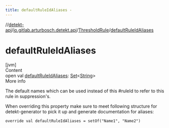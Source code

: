 ```yaml
---
title: defaultRuleIdAliases -
---
```

//[detekt-api](../../index.md)/[io.gitlab.arturbosch.detekt.api](../index.md)/[ThresholdRule](index.md)/[defaultRuleIdAliases](default-rule-id-aliases.md)



# defaultRuleIdAliases  
[jvm]  
Content  
open val [defaultRuleIdAliases](default-rule-id-aliases.md): [Set](https://kotlinlang.org/api/latest/jvm/stdlib/kotlin.collections/-set/index.html)<[String](https://kotlinlang.org/api/latest/jvm/stdlib/kotlin/-string/index.html)>  
More info  


The default names which can be used instead of this #ruleId to refer to this rule in suppression's.



When overriding this property make sure to meet following structure for detekt-generator to pick it up and generate documentation for aliases:

    override val defaultRuleIdAliases = setOf("Name1", "Name2")  



